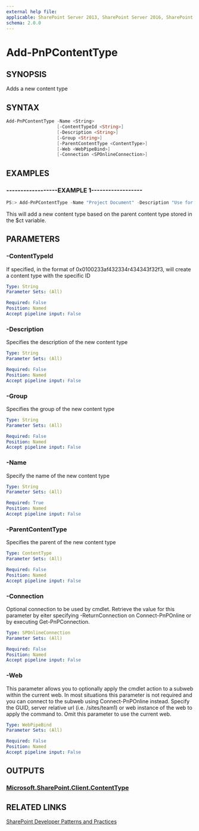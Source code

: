 ```yaml
---
external help file:
applicable: SharePoint Server 2013, SharePoint Server 2016, SharePoint Online
schema: 2.0.0
---
```

# Add-PnPContentType

## SYNOPSIS
Adds a new content type

## SYNTAX 

```powershell
Add-PnPContentType -Name <String>
                   [-ContentTypeId <String>]
                   [-Description <String>]
                   [-Group <String>]
                   [-ParentContentType <ContentType>]
                   [-Web <WebPipeBind>]
                   [-Connection <SPOnlineConnection>]
```

## EXAMPLES

### ------------------EXAMPLE 1------------------
```powershell
PS:> Add-PnPContentType -Name "Project Document" -Description "Use for Contoso projects" -Group "Contoso Content Types" -ParentContentType $ct
```

This will add a new content type based on the parent content type stored in the $ct variable.

## PARAMETERS

### -ContentTypeId
If specified, in the format of 0x0100233af432334r434343f32f3, will create a content type with the specific ID

```yaml
Type: String
Parameter Sets: (All)

Required: False
Position: Named
Accept pipeline input: False
```

### -Description
Specifies the description of the new content type

```yaml
Type: String
Parameter Sets: (All)

Required: False
Position: Named
Accept pipeline input: False
```

### -Group
Specifies the group of the new content type

```yaml
Type: String
Parameter Sets: (All)

Required: False
Position: Named
Accept pipeline input: False
```

### -Name
Specify the name of the new content type

```yaml
Type: String
Parameter Sets: (All)

Required: True
Position: Named
Accept pipeline input: False
```

### -ParentContentType
Specifies the parent of the new content type

```yaml
Type: ContentType
Parameter Sets: (All)

Required: False
Position: Named
Accept pipeline input: False
```

### -Connection
Optional connection to be used by cmdlet. Retrieve the value for this parameter by eiter specifying -ReturnConnection on Connect-PnPOnline or by executing Get-PnPConnection.

```yaml
Type: SPOnlineConnection
Parameter Sets: (All)

Required: False
Position: Named
Accept pipeline input: False
```

### -Web
This parameter allows you to optionally apply the cmdlet action to a subweb within the current web. In most situations this parameter is not required and you can connect to the subweb using Connect-PnPOnline instead. Specify the GUID, server relative url (i.e. /sites/team1) or web instance of the web to apply the command to. Omit this parameter to use the current web.

```yaml
Type: WebPipeBind
Parameter Sets: (All)

Required: False
Position: Named
Accept pipeline input: False
```

## OUTPUTS

### [Microsoft.SharePoint.Client.ContentType](https://msdn.microsoft.com/en-us/library/microsoft.sharepoint.client.contenttype.aspx)

## RELATED LINKS

[SharePoint Developer Patterns and Practices](http://aka.ms/sppnp)